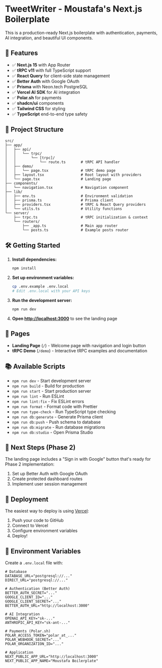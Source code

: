 # TweetWriter - Moustafa's Next.js Boilerplate

This is a production-ready Next.js boilerplate with authentication, payments, AI integration, and beautiful UI components.

## 🚀 Features

- ✅ **Next.js 15** with App Router
- ✅ **tRPC v11** with full TypeScript support
- ✅ **React Query** for client-side state management
- ✅ **Better Auth** with Google OAuth
- ✅ **Prisma** with Neon.tech PostgreSQL
- ✅ **Vercel AI SDK** for AI integration
- ✅ **Polar.sh** for payments
- ✅ **shadcn/ui** components
- ✅ **Tailwind CSS** for styling
- ✅ **TypeScript** end-to-end type safety

## 📁 Project Structure

```
src/
├── app/
│   ├── api/
│   │   └── trpc/
│   │       └── [trpc]/
│   │           └── route.ts       # tRPC API handler
│   ├── demo/
│   │   └── page.tsx               # tRPC demo page
│   ├── layout.tsx                 # Root layout with providers
│   └── page.tsx                   # Landing page
├── components/
│   └── navigation.tsx             # Navigation component
├── lib/
│   ├── env.ts                     # Environment validation
│   ├── prisma.ts                  # Prisma client
│   ├── providers.tsx              # tRPC & React Query providers
│   └── utils.ts                   # Utility functions
└── server/
    ├── trpc.ts                    # tRPC initialization & context
    └── routers/
        ├── _app.ts                # Main app router
        └── posts.ts               # Example posts router
```

## 🛠️ Getting Started

1. **Install dependencies:**

   ```bash
   npm install
   ```

2. **Set up environment variables:**

   ```bash
   cp .env.example .env.local
   # Edit .env.local with your API keys
   ```

3. **Run the development server:**

   ```bash
   npm run dev
   ```

4. **Open [http://localhost:3000](http://localhost:3000)** to see the landing page

## 🎨 Pages

- **Landing Page** (`/`) - Welcome page with navigation and login button
- **tRPC Demo** (`/demo`) - Interactive tRPC examples and documentation

## 📚 Available Scripts

- `npm run dev` - Start development server
- `npm run build` - Build for production
- `npm run start` - Start production server
- `npm run lint` - Run ESLint
- `npm run lint:fix` - Fix ESLint errors
- `npm run format` - Format code with Prettier
- `npm run type-check` - Run TypeScript type checking
- `npm run db:generate` - Generate Prisma client
- `npm run db:push` - Push schema to database
- `npm run db:migrate` - Run database migrations
- `npm run db:studio` - Open Prisma Studio

## 🔧 Next Steps (Phase 2)

The landing page includes a "Sign in with Google" button that's ready for Phase 2 implementation:

1. Set up Better Auth with Google OAuth
2. Create protected dashboard routes
3. Implement user session management

## 🚀 Deployment

The easiest way to deploy is using [Vercel](https://vercel.com/new):

1. Push your code to GitHub
2. Connect to Vercel
3. Configure environment variables
4. Deploy!

## 📝 Environment Variables

Create a `.env.local` file with:

```env
# Database
DATABASE_URL="postgresql://..."
DIRECT_URL="postgresql://..."

# Authentication (Better Auth)
BETTER_AUTH_SECRET="..."
GOOGLE_CLIENT_ID="..."
GOOGLE_CLIENT_SECRET="..."
BETTER_AUTH_URL="http://localhost:3000"

# AI Integration
OPENAI_API_KEY="sk-..."
ANTHROPIC_API_KEY="sk-ant-..."

# Payments (Polar.sh)
POLAR_ACCESS_TOKEN="polar_at_..."
POLAR_WEBHOOK_SECRET="..."
POLAR_ORGANIZATION_ID="..."

# Application
NEXT_PUBLIC_APP_URL="http://localhost:3000"
NEXT_PUBLIC_APP_NAME="Moustafa Boilerplate"
```
